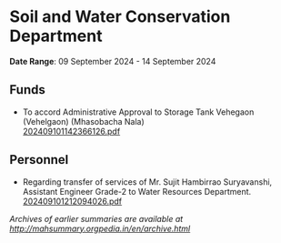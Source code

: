 # Soil and Water Conservation Department

**Date Range**: 09 September 2024 - 14 September 2024


## Funds
- To accord Administrative Approval to Storage Tank Vehegaon (Vehelgaon) (Mhasobacha Nala)\
  [202409101142366126.pdf](https://gr.maharashtra.gov.in/Site/Upload/Government%20Resolutions/English/202409101142366126.pdf)

## Personnel
- Regarding transfer of services of Mr. Sujit Hambirrao Suryavanshi, Assistant Engineer Grade-2 to Water Resources Department.\
  [202409101212094026.pdf](https://gr.maharashtra.gov.in/Site/Upload/Government%20Resolutions/English/202409101212094026.pdf)


*Archives of earlier summaries are available at http://mahsummary.orgpedia.in/en/archive.html*